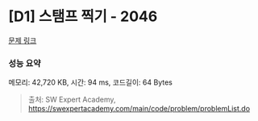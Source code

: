 # [D1] 스탬프 찍기 - 2046 

[문제 링크](https://swexpertacademy.com/main/code/problem/problemDetail.do?contestProbId=AV5QKdT6AyYDFAUq) 

### 성능 요약

메모리: 42,720 KB, 시간: 94 ms, 코드길이: 64 Bytes



> 출처: SW Expert Academy, https://swexpertacademy.com/main/code/problem/problemList.do